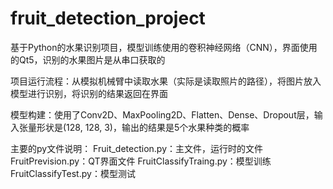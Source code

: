 # fruit_detection_project

基于Python的水果识别项目，模型训练使用的卷积神经网络（CNN），界面使用的Qt5，识别的水果图片是从串口获取的

项目运行流程：从模拟机械臂中读取水果（实际是读取照片的路径），将图片放入模型进行识别，将识别的结果返回在界面

模型构建：使用了Conv2D、MaxPooling2D、Flatten、Dense、Dropout层，输入张量形状是(128, 128, 3)，输出的结果是5个水果种类的概率

主要的py文件说明：
Fruit_detection.py：主文件，运行时的文件
FruitPrevision.py：QT界面文件
FruitClassifyTraing.py：模型训练
FruitClassifyTest.py：模型测试
